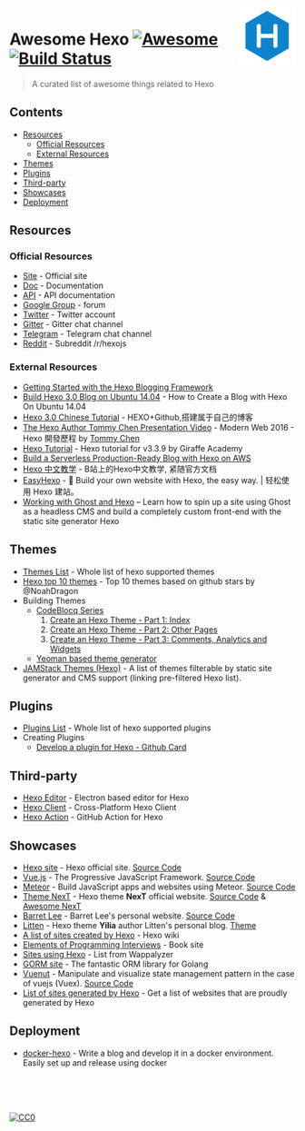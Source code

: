 <img src="https://raw.githubusercontent.com/hexojs/logo/master/hexo-logo-avatar.png" alt="Hexo logo" width="100" height="100" align="right" />

# Awesome Hexo  [![Awesome](https://cdn.rawgit.com/sindresorhus/awesome/d7305f38d29fed78fa85652e3a63e154dd8e8829/media/badge.svg)](https://github.com/sindresorhus/awesome) [![Build Status](https://api.travis-ci.org/hexojs/awesome-hexo.svg?branch=master)](https://travis-ci.org/hexojs/awesome-hexo)

> A curated list of awesome things related to Hexo

## Contents

- [Resources](#resources)
  - [Official Resources](#official-resources)
  - [External Resources](#external-resources)
- [Themes](#themes)
- [Plugins](#plugins)
- [Third-party](#third-party)
- [Showcases](#showcases)
- [Deployment](#deployment)

## Resources


### Official Resources

  - [Site](https://hexo.io/) - Official site
  - [Doc](https://hexo.io/docs/) - Documentation
  - [API](https://hexo.io/api/) - API documentation
  - [Google Group](https://groups.google.com/forum/#!forum/hexo) - forum
  - [Twitter](https://twitter.com/hexojs) - Twitter account
  - [Gitter](https://gitter.im/hexojs/hexo) - Gitter chat channel
  - [Telegram](https://t.me/hexojs) - Telegram chat channel
  - [Reddit](https://www.reddit.com/r/hexojs/) - Subreddit /r/hexojs

### External Resources

  - [Getting Started with the Hexo Blogging Framework](https://www.cgmartin.com/2016/01/03/getting-started-with-hexo-blog/)
  - [Build Hexo 3.0 Blog on Ubuntu 14.04](https://www.digitalocean.com/community/tutorials/how-to-create-a-blog-with-hexo-on-ubuntu-14-04) - How to Create a Blog with Hexo On Ubuntu 14.04
  - [Hexo 3.0 Chinese Tutorial](https://www.jianshu.com/p/465830080ea9?utm_campaign=maleskine&utm_content=note&utm_medium=reader_share&utm_source=weibo) - HEXO+Github,搭建属于自己的博客
  - [The Hexo Author Tommy Chen Presentation Video](https://www.ithome.com.tw/video/108430) - Modern Web 2016 - Hexo 開發歷程 by [Tommy Chen](https://github.com/tommy351)
  - [Hexo Tutorial](https://www.mikedane.com/static-site-generators/hexo/) - Hexo tutorial for v3.3.9 by Giraffe Academy
  - [Build a Serverless Production-Ready Blog with Hexo on AWS](https://hackernoon.com/build-a-serverless-production-ready-blog-b1583c0a5ac2?gi=34e8961610b4)
  - [Hexo 中文教学](http://space.bilibili.com/362224537/channel/detail?cid=60350) - B站上的Hexo中文教学, 紧随官方文档
  - [EasyHexo](https://easyhexo.com/) -  🤘 Build your own website with Hexo, the easy way. | 轻松使用 Hexo 建站。
  - [Working with Ghost and Hexo](https://ghost.org/docs/api/hexo/) – Learn how to spin up a site using Ghost as a headless CMS and build a completely custom front-end with the static site generator Hexo
  
## Themes

  - [Themes List](https://hexo.io/themes/) - Whole list of hexo supported themes
  - [Hexo top 10 themes](https://en.abnerchou.me/Blog/5c00ca67/) - Top 10 themes based on github stars by @NoahDragon
  - Building Themes
    - [CodeBlocq Series](http://www.codeblocq.com/tags/Hexo/)
      1. [Create an Hexo Theme - Part 1: Index](http://www.codeblocq.com/2016/03/Create-an-Hexo-Theme-Part-1-Index/)
      2. [Create an Hexo Theme - Part 2: Other Pages](http://www.codeblocq.com/2016/03/Create-an-Hexo-Theme-Part-2-Other-Pages/)
      3. [Create an Hexo Theme - Part 3: Comments, Analytics and Widgets](http://www.codeblocq.com/2016/03/Create-an-Hexo-Theme-Part-3-Comments-Analytics-and-Widgets/)
    - [Yeoman based theme generator](https://github.com/tcrowe/generator-hexo-theme)
   - [JAMStack Themes (Hexo)](https://jamstackthemes.dev/ssg/hexo/) - A list of themes filterable by static site generator and CMS support (linking pre-filtered Hexo list).
  
## Plugins

  - [Plugins List](https://hexo.io/plugins/) - Whole list of hexo supported plugins
  - Creating Plugins
    - [Develop a plugin for Hexo - Github Card](https://blog.gisonrg.me/2016/04/develop-hexo-github-card/)

## Third-party

  - [Hexo Editor](https://github.com/zhuzhuyule/HexoEditor) - Electron based editor for Hexo
  - [Hexo Client](https://github.com/gaoyoubo/hexo-client) - Cross-Platform Hexo Client
  - [Hexo Action](https://github.com/heowc/action-hexo) - GitHub Action for Hexo
  
## Showcases

  - [Hexo site](https://hexo.io/) - Hexo official site. [Source Code](https://github.com/hexojs/site)
  - [Vue.js](https://vuejs.org/) - The Progressive JavaScript Framework. [Source Code](https://github.com/vuejs/vuejs.org)
  - [Meteor](https://docs.meteor.com/) - Build JavaScript apps and websites using Meteor. [Source Code](https://github.com/meteor/docs)
  - [Theme NexT](https://theme-next.org) - Hexo theme **NexT** official website. [Source Code](https://github.com/theme-next/hexo-theme-next) & [Awesome NexT](https://github.com/theme-next/awesome-next)
  - [Barret Lee](https://www.barretlee.com/) - Barret Lee's personal website. [Source Code](https://github.com/barretlee/blog)
  - [Litten](http://litten.me/) - Hexo theme **Yilia** author Litten's personal blog. [Theme](https://github.com/litten/hexo-theme-yilia)
  - [A list of sites created by Hexo](https://github.com/hexojs/hexo/wiki/Sites) - Hexo wiki
  - [Elements of Programming Interviews](http://elementsofprogramminginterviews.com/) - Book site
  - [Sites using Hexo](https://www.wappalyzer.com/technologies/hexo) - List from Wappalyzer
  - [GORM site](http://gorm.io/) - The fantastic ORM library for Golang
  - [Vuenut](https://lusaxweb.github.io/vuenut.org/) - Manipulate and visualize state management pattern in the case of vuejs (Vuex). [Source Code](https://github.com/lusaxweb/vuenut.org)
  - [List of sites generated by Hexo](https://www.wappalyzer.com/technologies/hexo) - Get a list of websites that are proudly generated by Hexo

## Deployment

  - [docker-hexo](https://github.com/RammusXu/docker-hexo) - Write a blog and develop it in a docker environment. Easily set up and release using docker


<!---- Content should above this line ---->
<br/>
<br/>
<br/>
<!---- Footer ---->

[![CC0](https://licensebuttons.net/p/zero/1.0/88x31.png)](https://creativecommons.org/publicdomain/zero/1.0/)
